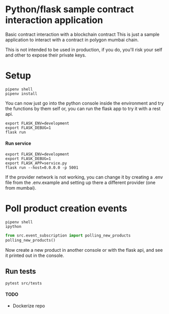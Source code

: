 # Python/flask sample contract interaction application
Basic contract interaction with a blockchain contract
This is just a sample application to interact with a contract in polygon mumbai chain.

This is not intended to be used in production, if you do, you'll risk your self and other to expose their private keys.

# Setup
```
pipenv shell
pipenv install
```
You can now just go into the python console inside the environment and try the functions by them self or, you can run the flask app to try it with a rest api.
```
export FLASK_ENV=development
export FLASK_DEBUG=1
flask run
```

#### Run service
```
export FLASK_ENV=development
export FLASK_DEBUG=1
export FLASK_APP=service.py
flask run --host=0.0.0.0 -p 5001
```

If the provider network is not working, you can change it by creating a .env file from the .env.example and setting up there a different provider (one from mumbai).

# Poll product creation events
```
pipenv shell
ipython
```
```python
from src.event_subscription import polling_new_products
polling_new_products()
```
Now create a new product in another console or with the flask api, and see it printed out in the console.

## Run tests

```
pytest src/tests
```

#### TODO
- Dockerize repo